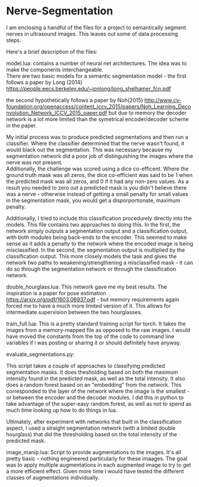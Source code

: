 # Nerve-Segmentation

I am enclosing a handful of the files for a project to semantically segment nerves in ultrasound images.
This leaves out some of data processing steps.  
 
Here's a brief description of the files:  

model.lua:  contains a number of neural net architectures.  The idea was to make the components interchangeable.  
There are two basic models for a semantic segmentation model - the first follows a paper by Long (2014)
https://people.eecs.berkeley.edu/~jonlong/long_shelhamer_fcn.pdf

the second hypothetically follows a paper by Noh(2015)
http://www.cv-foundation.org/openaccess/content_iccv_2015/papers/Noh_Learning_Deconvolution_Network_ICCV_2015_paper.pdf
but due to memory the decoder network is a lot more limited than the symetrical encoder/decoder scheme in the paper.

My initial process was to produce predicted segmentations and then run a classifier.  Where the classifier determined that the nerve wasn't found, it
would black out the segmentation.  This was necessary because my segmentation network did a poor job of distinguishing the images where the nerve was not present.  
Additionally, the challenge was scored using a dice co-efficent.  Where the ground truth mask was all zeros, the dice co-efficient
was said to be 1 when the predicted mask was all zeros, and 0 if it had any non-zero values.  As a result you needed to zero out a predicted mask is you didn't believe
there was a nerve - otherwise instead of getting a small penalty for small values in the segmentation mask, you would get a disporportionate, maximum penalty.  

Additionally, I tried to include this classification procedurely directly into the models.  This file contains two approaches to doing this.  In the first, the network simply outputs a segmentation output and a classification output, with both modules being back-ends to the encoder.  This seemed to make sense as it adds a penalty to the network where the encoded image is being misclassified.  In the second, the segmentation output is multiplied by the classification output.  This more closely models the task and gives the network two paths to weakening/strengthening a misclassified mask - it can do so through the segmentation network or through the classification network.     
  
double_hourglass.lua:  This network gave me my best results.  The inspiration is a paper for pose estimation
<https://arxiv.org/pdf/1603.06937.pdf> - but memory requirements again forced me to have a much more limited version of it.  This allows for
intermediate supervision between the two hourglasses.  

train_full.lua:  This is a pretty standard training script for torch.  It takes the images from a memory-mapped file as opposed to the raw images.  I would have
moved the constants from the top of the code to command line variables if i was posting or sharing it or should definitely have anyway.    

evaluate_segmentations.py:   

This script takes a couple of approaches to classifying predicted segmentation masks.  It does thesholding based on both the maximum intensity found in the predicted mask, as well as the total intensity.  It also does a random forest based on an "embedding" from the network.  This corresponded to the layer of the network where the image is the smallest - or between the encoder and the decoder modules.  I did this in python to take advantage of the super-easy random forest, as well as not to spend as much time looking up how to do things in lua.  

Ultimately, after experiment with networks that built in the classification aspect, I used a straight segmentation network (with a limited double hourglass) that did the thresholding based on the total intensity of the predicted mask.  

image_manip.lua:  Script to provide augmentations to the images.  It's all pretty basic - nothing engineered particularly for these imaages.  The goal was to apply multiple augmentations in each augmented image to try to get a more efficient effect.  Given more time I would have tested the different classes of augmentations individually.  
